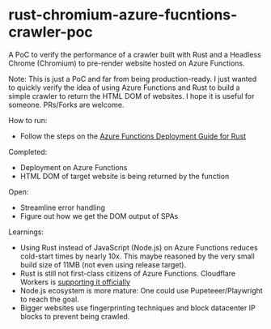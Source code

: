 # rust-chromium-azure-fucntions-crawler-poc
A PoC to verify the performance of a crawler built with Rust and a Headless Chrome (Chromium) to pre-render website hosted on Azure Functions.

Note:
This is just a PoC and far from being production-ready. I just wanted to quickly verify the idea of using Azure Functions and Rust to build a simple crawler to return the HTML DOM of websites. I hope it is useful for someone. PRs/Forks are welcome.

How to run:
- Follow the steps on the [Azure Functions Deployment Guide for Rust](https://docs.microsoft.com/en-us/azure/azure-functions/create-first-function-vs-code-other?tabs=rust%2Cmacos)

Completed:
- Deployment on Azure Functions 
- HTML DOM of target website is being returned by the function

Open:
- Streamline error handling
- Figure out how we get the DOM output of SPAs

Learnings:
- Using Rust instead of JavaScript (Node.js) on Azure Functions reduces cold-start times by nearly 10x. This maybe reasoned by the very small build size of  11MB (not even using release target).
- Rust is still not first-class citizens of Azure Functions. Cloudflare Workers is [supporting it officially](https://blog.cloudflare.com/workers-rust-sdk/) 
- Node.js ecosystem is more mature: One could use Pupeteeer/Playwright to reach the goal.
- Bigger websites use fingerprinting techniques and block datacenter IP blocks to prevent being crawled. 